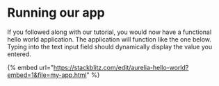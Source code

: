 # Running our app

If you followed along with our tutorial, you would now have a functional hello world application. The application will function like the one below. Typing into the text input field should dynamically display the value you entered.

{% embed url="https://stackblitz.com/edit/aurelia-hello-world?embed=1&file=my-app.html" %}




